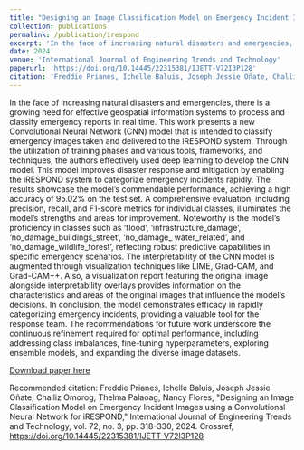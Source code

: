 ```yaml
---
title: "Designing an Image Classification Model on Emergency Incident Images using a Convolutional Neural Network for iRESPOND"
collection: publications
permalink: /publication/irespond
excerpt: 'In the face of increasing natural disasters and emergencies, there is a growing need for effective geospatial information systems to process and classify emergency reports in real time. This work presents a new Convolutional Neural Network (CNN) model that is intended to classify emergency images taken and delivered to the iRESPOND system. Through the utilization of training phases and various tools, frameworks, and techniques, the authors effectively used deep learning to develop the CNN model. This model improves disaster response and mitigation by enabling the iRESPOND system to categorize emergency incidents rapidly. The results showcase the model’s commendable performance, achieving a high accuracy of 95.02% on the test set. A comprehensive evaluation, including precision, recall, and F1-score metrics for individual classes, illuminates the model’s strengths and areas for improvement. Noteworthy is the model’s proficiency in classes such as ‘flood’, ‘infrastructure_damage’, ‘no_damage_buildings_street’, ‘no_damage_ water_related’, and ‘no_damage_wildlife_forest’, reflecting robust predictive capabilities in specific emergency scenarios. The interpretability of the CNN model is augmented through visualization techniques like LIME, Grad-CAM, and Grad-CAM++. Also, a visualization report featuring the original image alongside interpretability overlays provides information on the characteristics and areas of the original images that influence the model’s decisions. In conclusion, the model demonstrates efficacy in rapidly categorizing emergency incidents, providing a valuable tool for the response team. The recommendations for future work underscore the continuous refinement required for optimal performance, including addressing class imbalances, fine-tuning hyperparameters, exploring ensemble models, and expanding the diverse image datasets.'
date: 2024
venue: 'International Journal of Engineering Trends and Technology'
paperurl: 'https://doi.org/10.14445/22315381/IJETT-V72I3P128'
citation: 'Freddie Prianes, Ichelle Baluis, Joseph Jessie Oñate, Challiz Omorog, Thelma Palaoag, Nancy Flores, "Designing an Image Classification Model on Emergency Incident Images using a Convolutional Neural Network for iRESPOND," International Journal of Engineering Trends and Technology, vol. 72, no. 3, pp. 318-330, 2024. Crossref, https://doi.org/10.14445/22315381/IJETT-V72I3P128'
---
```

In the face of increasing natural disasters and emergencies, there is a growing need for effective geospatial information systems to process and classify emergency reports in real time. This work presents a new Convolutional Neural Network (CNN) model that is intended to classify emergency images taken and delivered to the iRESPOND system. Through the utilization of training phases and various tools, frameworks, and techniques, the authors effectively used deep learning to develop the CNN model. This model improves disaster response and mitigation by enabling the iRESPOND system to categorize emergency incidents rapidly. The results showcase the model’s commendable performance, achieving a high accuracy of 95.02% on the test set. A comprehensive evaluation, including precision, recall, and F1-score metrics for individual classes, illuminates the model’s strengths and areas for improvement. Noteworthy is the model’s proficiency in classes such as ‘flood’, ‘infrastructure_damage’, ‘no_damage_buildings_street’, ‘no_damage_ water_related’, and ‘no_damage_wildlife_forest’, reflecting robust predictive capabilities in specific emergency scenarios. The interpretability of the CNN model is augmented through visualization techniques like LIME, Grad-CAM, and Grad-CAM++. Also, a visualization report featuring the original image alongside interpretability overlays provides information on the characteristics and areas of the original images that influence the model’s decisions. In conclusion, the model demonstrates efficacy in rapidly categorizing emergency incidents, providing a valuable tool for the response team. The recommendations for future work underscore the continuous refinement required for optimal performance, including addressing class imbalances, fine-tuning hyperparameters, exploring ensemble models, and expanding the diverse image datasets.

[Download paper here](http://iamjcoo.github.io/files/paper7.pdf)

Recommended citation: Freddie Prianes, Ichelle Baluis, Joseph Jessie Oñate, Challiz Omorog, Thelma Palaoag, Nancy Flores, "Designing an Image Classification Model on Emergency Incident Images using a Convolutional Neural Network for iRESPOND," International Journal of Engineering Trends and Technology, vol. 72, no. 3, pp. 318-330, 2024. Crossref, https://doi.org/10.14445/22315381/IJETT-V72I3P128
